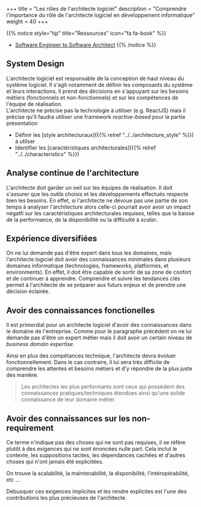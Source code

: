 +++
title = "Les rôles de l'architecte logiciel"
description = "Comprendre l'importance du rôle de l'architecte logiciel en développement informatique"
weight = 40
+++

{{% notice style="tip" title="Ressources" icon="fa fa-book" %}}

- [Software Engineer to Software Architect](https://medium.com/@yt-cloudwaydigital/from-software-developer-to-software-architect-roadmap-to-success-695951521d9)
  {{% /notice %}}

## System Design

L'architecte logiciel est responsable de la conception de haut niveau du système logiciel. Il s'agit notamment de définir les composants du système et leurs interactions. Il prend des décisions en s'appuyant sur les besoins métiers (fonctionnels et non-fonctionnels) et sur les compétences de l'équipe de réalisation.  
L'architecte ne précise pas la technologie à utiliser (e.g. ReactJS) mais il précise qu'il faudra utiliser une framework _reactive-based_ pour la partie présentation

- Définir les [style architecturaux]({{% relref "../../architecture_style" %}}) à utilser
- Identifier les [caractéristiques architecturales]({{% relref "../../characteristics" %}})

## Analyse continue de l'architecture

L'architecte doit garder un oeil sur les équipes de réalisation. Il doit s'assurer que les outils choisis et les développements effectués respecte bien les besoins. En effet, si l'architecte ne dévoue pas une partie de son temps à analyser l'architecture alors celle-ci pourrait avoir avoir un impact négatfi sur les caractéristiques architecturales requises, telles que la baisse de la performance, de la disponibilité ou la difficulté à _scaler_.

## Expérience diversifiées

On ne lui demande pas d'être expert dans tous les domaines, mais l'architecte logiciel doit avoir des connaissances minimales dans plusieurs domaines informatique (technologies, frameworks, platformes, et environments). En effet, il doit être capable de sortir de sa zone de confort et de continuer à apprendre. Comprendre et suivre les tendances clés permet à l'architecte de se préparer aux futurs enjeux et de prendre une décision éclairée.

## Avoir des connaissances fonctionelles

Il est primordial pour un architecte logiciel d'avoir des connaissances dans le domaine de l'entreprise. Comme pour le paragraphe précédent on ne lui demande pas d'être un expert métier mais il doit avoir un certain niveau de _business domain expertise_.

Ainsi en plus des compétances technique, l'architecte devra évoluer fonctionnellement. Dans le cas contraire, il lui sera très difficile de comprendre les attentes et besoins métiers et d'y répondre de la plus juste des manière.

> Les architectes les plus performants sont ceux qui possèdent des connaissances pratiques/techniques étendues ainsi qu'une solide connaissance de leur domaine métier.

## Avoir des connaissances sur les non-requirement

Ce terme n'indique pas des choses qui ne sont pas requises, il se réfère plutôt à des exigences qui ne sont énoncées nulle part.
Cela inclut le contexte, les suppositions tacites, les dépendances cachées et d'autres choses qui n'ont jamais été explicitées.

On trouve la scalabilité, la maintenabilité, la disponibilité, l'intéropérabilité, etc ...

Débusquer ces exigences implicites et les rendre explicites est l'une des contributions les plus précieuses de l'architecte.
